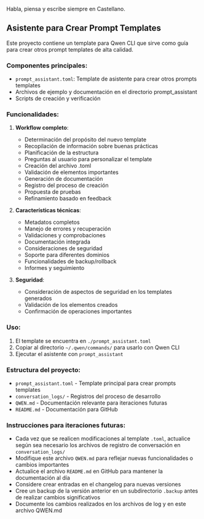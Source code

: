 Habla, piensa y escribe siempre en Castellano.

## Asistente para Crear Prompt Templates

Este proyecto contiene un template para Qwen CLI que sirve como guía para crear otros prompt templates de alta calidad.

### Componentes principales:

- `prompt_assistant.toml`: Template de asistente para crear otros prompts templates
- Archivos de ejemplo y documentación en el directorio prompt_assistant
- Scripts de creación y verificación

### Funcionalidades:

1. **Workflow completo**:
   - Determinación del propósito del nuevo template
   - Recopilación de información sobre buenas prácticas
   - Planificación de la estructura
   - Preguntas al usuario para personalizar el template
   - Creación del archivo .toml
   - Validación de elementos importantes
   - Generación de documentación
   - Registro del proceso de creación
   - Propuesta de pruebas
   - Refinamiento basado en feedback

2. **Características técnicas**:
   - Metadatos completos
   - Manejo de errores y recuperación
   - Validaciones y comprobaciones
   - Documentación integrada
   - Consideraciones de seguridad
   - Soporte para diferentes dominios
   - Funcionalidades de backup/rollback
   - Informes y seguimiento

3. **Seguridad**:
   - Consideración de aspectos de seguridad en los templates generados
   - Validación de los elementos creados
   - Confirmación de operaciones importantes

### Uso:

1. El template se encuentra en `./prompt_assistant.toml`
2. Copiar al directorio `~/.qwen/commands/` para usarlo con Qwen CLI
3. Ejecutar el asistente con `prompt_assistant`

### Estructura del proyecto:

- `prompt_assistant.toml` - Template principal para crear prompts templates
- `conversation_logs/` - Registros del proceso de desarrollo
- `QWEN.md` - Documentación relevante para iteraciones futuras
- `README.md` - Documentación para GitHub

### Instrucciones para iteraciones futuras:

- Cada vez que se realicen modificaciones al template `.toml`, actualice según sea necesario los archivos de registro de conversación en `conversation_logs/`
- Modifique este archivo `QWEN.md` para reflejar nuevas funcionalidades o cambios importantes
- Actualice el archivo `README.md` en GitHub para mantener la documentación al día
- Considere crear entradas en el changelog para nuevas versiones
- Cree un backup de la versión anterior en un subdirectorio `.backup` antes de realizar cambios significativos
- Documente los cambios realizados en los archivos de log y en este archivo QWEN.md
